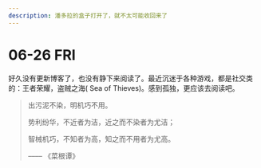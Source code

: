 ```yaml
---
description: 潘多拉的盒子打开了，就不太可能收回来了
---
```


# 06-26 FRI

好久没有更新博客了，也没有静下来阅读了。最近沉迷于各种游戏，都是社交类的：王者荣耀，盗贼之海( Sea of Thieves)。感到孤独，更应该去阅读吧。







> 出污泥不染，明机巧不用。
>
> 势利纷华，不近者为洁，近之而不染者为尤洁；
>
> 智械机巧，不知者为高，知之而不用者为尤高。
>
>
>
> –––– 《菜根谭》

